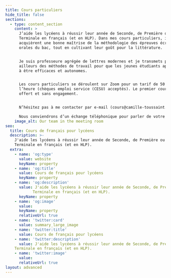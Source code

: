 ```yaml
---
title: Cours particuliers
hide_title: false
sections:
  - type: content_section
    content: >
      J’aide les lycéens à réussir leur année de Seconde, de Première ou de
      Terminale en français (et en HLP). Dans mes cours particuliers, ils
      acquièrent une bonne maîtrise de la méthodologie des épreuves écrites et
      orales du bac, tout en cultivant leur goût pour la littérature.


      Je suis professeure agrégée de lettres modernes et je transmets par
      ailleurs des méthodes de travail pour que les jeunes étudiants apprennent
      à être efficaces et autonomes.


      Les cours particuliers se déroulent sur Zoom pour un tarif de 50 € de
      l’heure (chèques emploi service (CESU) acceptés). Le premier cours est
      offert et sans engagement. 


      N’hésitez pas à me contacter par e-mail (cours@camille-toussaint.fr).

      Nous conviendrons d’un échange téléphonique pour parler de votre enfant.
    image_alt: Our team in the meeting room
seo:
  title: Cours de français pour lycéens
  description: >-
    J'aide les lycéens à réussir leur année de Seconde, de Première ou de
    Terminale en français (et en HLP). 
  extra:
    - name: 'og:type'
      value: website
      keyName: property
    - name: 'og:title'
      value: Cours de français pour lycéens
      keyName: property
    - name: 'og:description'
      value: J'aide les lycéens à réussir leur année de Seconde, de Première ou de
            Terminale en français (et en HLP). 
      keyName: property
    - name: 'og:image'
      value: 
      keyName: property
      relativeUrl: true
    - name: 'twitter:card'
      value: summary_large_image
    - name: 'twitter:title'
      value: Cours de français pour lycéens
    - name: 'twitter:description'
      value: J'aide les lycéens à réussir leur année de Seconde, de Première ou de
    Terminale en français (et en HLP). 
    - name: 'twitter:image'
      value: 
      relativeUrl: true
layout: advanced
---
```

